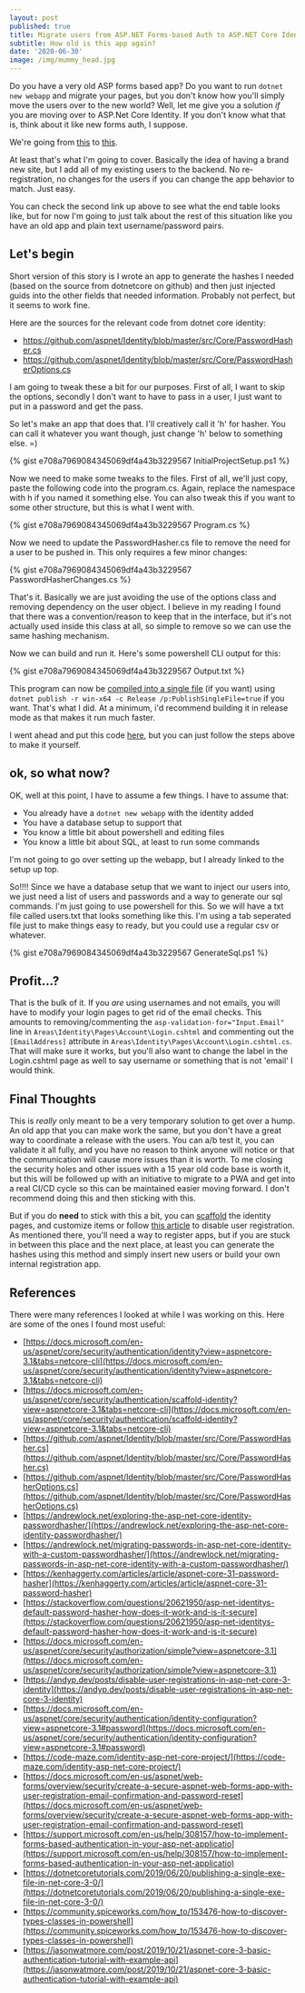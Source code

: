 ```yaml
---
layout: post
published: true
title: Migrate users from ASP.NET Forms-based Auth to ASP.NET Core Identity
subtitle: How old is this app again?
date: '2020-06-30'
image: /img/mummy_head.jpg
---
```

Do you have a very old ASP forms based app? Do you want to run `dotnet new webapp` and migrate your pages, but you don't know how you'll simply move the users over to the new world? Well, let me give you a solution *if* you are moving over to ASP.Net Core Identity. If you don't know what that is, think about it like new forms auth, I suppose.

We're going from [this](https://support.microsoft.com/en-us/help/308157/how-to-implement-forms-based-authentication-in-your-asp-net-applicatio) to [this](https://docs.microsoft.com/en-us/aspnet/core/security/authentication/identity?view=aspnetcore-3.1&tabs=netcore-cli).

At least that's what I'm going to cover. Basically the idea of having a brand new site, but I add all of my existing users to the backend. No re-registration, no changes for the users if you can change the app behavior to match. Just easy.

You can check the second link up above to see what the end table looks like, but for now I'm going to just talk about the rest of this situation like you have an old app and plain text username/password pairs.

## Let's begin

Short version of this story is I wrote an app to generate the hashes I needed (based on the source from dotnetcore on github) and then just injected guids into the other fields that needed information. Probably not perfect, but it seems to work fine.

Here are the sources for the relevant code from dotnet core identity:
- https://github.com/aspnet/Identity/blob/master/src/Core/PasswordHasher.cs
- https://github.com/aspnet/Identity/blob/master/src/Core/PasswordHasherOptions.cs

I am going to tweak these a bit for our purposes. First of all, I want to skip the options, secondly I don't want to have to pass in a user, I just want to put in a password and get the pass.

So let's make an app that does that. I'll creatively call it 'h' for hasher. You can call it whatever you want though, just change 'h' below to something else. =)

{% gist e708a7969084345069df4a43b3229567 InitialProjectSetup.ps1 %}

Now we need to make some tweaks to the files. First of all, we'll just copy, paste the following code into the program.cs. Again, replace the namespace with h if you named it something else. You can also tweak this if you want to some other structure, but this is what I went with.

{% gist e708a7969084345069df4a43b3229567 Program.cs %}

Now we need to update the PasswordHasher.cs file to remove the need for a user to be pushed in. This only requires a few minor changes:

{% gist e708a7969084345069df4a43b3229567 PasswordHasherChanges.cs %}

That's it. Basically we are just avoiding the use of the options class and removing dependency on the user object. I believe in my reading I found that there was a convention/reason to keep that in the interface, but it's not actually used inside this class at all, so simple to remove so we can use the same hashing mechanism.

Now we can build and run it. Here's some powershell CLI output for this:

{% gist e708a7969084345069df4a43b3229567 Output.txt %}

This program can now be [compiled into a single file](https://dotnetcoretutorials.com/2019/06/20/publishing-a-single-exe-file-in-net-core-3-0/) (if you want) using `dotnet publish -r win-x64 -c Release /p:PublishSingleFile=true` if you want. That's what I did. At a minimum, i'd recommend building it in release mode as that makes it run much faster.

I went ahead and put this code [here](https://github.com/royashbrook/CLI-PasswordHasher), but you can just follow the steps above to make it yourself.

## ok, so what now?

OK, well at this point, I have to assume a few things. I have to assume that:
- You already have a `dotnet new webapp` with the identity added
- You have a database setup to support that
- You know a little bit about powershell and editing files
- You know a little bit about SQL, at least to run some commands

I'm not going to go over setting up the webapp, but I already linked to the setup up top.

So!!!! Since we have a database setup that we want to inject our users into, we just need a list of users and passwords and a way to generate our sql commands. I'm just going to use powershell for this. So we will have a txt file called users.txt that looks something like this. I'm using a tab seperated file just to make things easy to ready, but you could use a regular csv or whatever.

 
{% gist e708a7969084345069df4a43b3229567 GenerateSql.ps1 %}


## Profit...?

That is the bulk of it. If you *are* using usernames and not emails, you will have to modify your login pages to get rid of the email checks. This amounts to removing/commenting the `asp-validation-for="Input.Email"` line in `Areas\Identity\Pages\Account\Login.cshtml` and commenting out the `[EmailAddress]` attribute in `Areas\Identity\Pages\Account\Login.cshtml.cs`. That will make sure it works, but you'll also want to change the label in the Login.cshtml page as well to say username or something that is not 'email' I would think.


## Final Thoughts

This is *really* only meant to be a very temporary solution to get over a hump. An old app that you can make work the same, but you don't have a great way to coordinate a release with the users. You can a/b test it, you can validate it all fully, and you have no reason to think anyone will notice or that the communication will cause more issues than it is worth. To me closing the security holes and other issues with a 15 year old code base is worth it, but this will be followed up with an initiative to migrate to a PWA and get into a real CI/CD cycle so this can be maintained easier moving forward. I don't recommend doing this and then sticking with this.

But if you do **need** to stick with this a bit, you can [scaffold](https://docs.microsoft.com/en-us/aspnet/core/security/authentication/scaffold-identity?view=aspnetcore-3.1&tabs=netcore-cli) the identity pages, and customize items or follow [this article](https://andyp.dev/posts/disable-user-registrations-in-asp-net-core-3-identity) to disable user registration. As mentioned there, you'll need a way to register apps, but if you are stuck in between this place and the next place, at least you can generate the hashes using this method and simply insert new users or build your own internal registration app.

## References

There were many references I looked at while I was working on this. Here are some of the ones I found most useful:
- [https://docs.microsoft.com/en-us/aspnet/core/security/authentication/identity?view=aspnetcore-3.1&tabs=netcore-cli](https://docs.microsoft.com/en-us/aspnet/core/security/authentication/identity?view=aspnetcore-3.1&tabs=netcore-cli)
- [https://docs.microsoft.com/en-us/aspnet/core/security/authentication/scaffold-identity?view=aspnetcore-3.1&tabs=netcore-cli](https://docs.microsoft.com/en-us/aspnet/core/security/authentication/scaffold-identity?view=aspnetcore-3.1&tabs=netcore-cli)
- [https://github.com/aspnet/Identity/blob/master/src/Core/PasswordHasher.cs](https://github.com/aspnet/Identity/blob/master/src/Core/PasswordHasher.cs)
- [https://github.com/aspnet/Identity/blob/master/src/Core/PasswordHasherOptions.cs](https://github.com/aspnet/Identity/blob/master/src/Core/PasswordHasherOptions.cs)
- [https://andrewlock.net/exploring-the-asp-net-core-identity-passwordhasher/](https://andrewlock.net/exploring-the-asp-net-core-identity-passwordhasher/)
- [https://andrewlock.net/migrating-passwords-in-asp-net-core-identity-with-a-custom-passwordhasher/](https://andrewlock.net/migrating-passwords-in-asp-net-core-identity-with-a-custom-passwordhasher/)
- [https://kenhaggerty.com/articles/article/aspnet-core-31-password-hasher](https://kenhaggerty.com/articles/article/aspnet-core-31-password-hasher)
- [https://stackoverflow.com/questions/20621950/asp-net-identitys-default-password-hasher-how-does-it-work-and-is-it-secure](https://stackoverflow.com/questions/20621950/asp-net-identitys-default-password-hasher-how-does-it-work-and-is-it-secure)
- [https://docs.microsoft.com/en-us/aspnet/core/security/authorization/simple?view=aspnetcore-3.1](https://docs.microsoft.com/en-us/aspnet/core/security/authorization/simple?view=aspnetcore-3.1)
- [https://andyp.dev/posts/disable-user-registrations-in-asp-net-core-3-identity](https://andyp.dev/posts/disable-user-registrations-in-asp-net-core-3-identity)
- [https://docs.microsoft.com/en-us/aspnet/core/security/authentication/identity-configuration?view=aspnetcore-3.1#password](https://docs.microsoft.com/en-us/aspnet/core/security/authentication/identity-configuration?view=aspnetcore-3.1#password)
- [https://code-maze.com/identity-asp-net-core-project/](https://code-maze.com/identity-asp-net-core-project/)
- [https://docs.microsoft.com/en-us/aspnet/web-forms/overview/security/create-a-secure-aspnet-web-forms-app-with-user-registration-email-confirmation-and-password-reset](https://docs.microsoft.com/en-us/aspnet/web-forms/overview/security/create-a-secure-aspnet-web-forms-app-with-user-registration-email-confirmation-and-password-reset)
- [https://support.microsoft.com/en-us/help/308157/how-to-implement-forms-based-authentication-in-your-asp-net-applicatio](https://support.microsoft.com/en-us/help/308157/how-to-implement-forms-based-authentication-in-your-asp-net-applicatio)
- [https://dotnetcoretutorials.com/2019/06/20/publishing-a-single-exe-file-in-net-core-3-0/](https://dotnetcoretutorials.com/2019/06/20/publishing-a-single-exe-file-in-net-core-3-0/)
- [https://community.spiceworks.com/how_to/153476-how-to-discover-types-classes-in-powershell](https://community.spiceworks.com/how_to/153476-how-to-discover-types-classes-in-powershell)
- [https://jasonwatmore.com/post/2019/10/21/aspnet-core-3-basic-authentication-tutorial-with-example-api](https://jasonwatmore.com/post/2019/10/21/aspnet-core-3-basic-authentication-tutorial-with-example-api)

